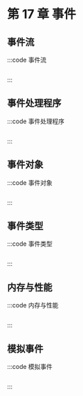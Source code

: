 # 第 17 章 事件

## 事件流

:::code 事件流

```js
```

:::

## 事件处理程序

:::code 事件处理程序

```js
```

:::

## 事件对象

:::code 事件对象

```js
```

:::

## 事件类型

:::code 事件类型

```js
```

:::

## 内存与性能

:::code 内存与性能

```js
```

:::

## 模拟事件

:::code 模拟事件

```js
```

:::
